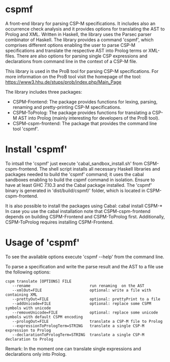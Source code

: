 # cspmf 
A front-end library for parsing CSP-M specifications. It includes also an occurrence check analysis and it provides options for translating the AST to Prolog and XML. Written in Haskell, the library uses the Parsec parser combinator of Haskell. The library provides a command 'cspmf', which comprises different options enabling the user to parse CSP-M specifications and translate the respective AST into Prolog terms or XML-files. There are also options for parsing single CSP expressions and declarations from command line in the context of a CSP-M file.

This library is used in the ProB tool for parsing CSP-M specifications. For more information on the ProB tool visit the homepage of the tool: https://www3.hhu.de/stups/prob/index.php/Main_Page
 
The library includes three packages:
  - CSPM-Frontend: The package provides functions for lexing, parsing, renaming and pretty-printing CSP-M specifications.
  - CSPM-ToProlog: The package provides functions for translating a CSP-M AST into Prolog (mainly interesting for developers of the ProB tool).
  - CSPM-cspm-frontend: The package that provides the command line tool 'cspmf'.

# Install 'cspmf'
To intsall the 'cspmf' just execute 'cabal_sandbox_install.sh' from CSPM-cspm-frontend. The shell script installs all necessary Haskell libraries and packages needed to build the 'cspmf' command; it uses the cabal sandboxes enabling to build the cspmf command in isolation. Ensure to have at least GHC 7.10.3 and the Cabal package installed. The 'cspmf' binary is generated in 'dist/build/cspmf/' folder, which is located in CSPM-cspm-frontend.

It is also possible to install the packages using Cabal:
   cabal install CSPM-*
In case you use the cabal installation note that CSPM-cspm-frontend depends on building CSPM-Frontend and CSPM-ToProlog first. Additionally, CSPM-ToProlog requires installing CSPM-Frontend.

# Usage of 'cspmf'
To see the available options execute 'cspmf --help' from the command line.

To parse a specification and write the parse result and the AST to a file use the following options:

    cspm translate [OPTIONS] FILE
       --rename                          run renaming  on the AST
       --xmlOut=FILE                     optional: write a file with containing XML
       --prettyOut=FILE                  optional: prettyPrint to a file
       --addUnicode=FILE                 optional: replace some CSPM symbols with unicode
       --removeUnicode=FILE              optional: replace some unicode symbols with default CSPM encoding
       --prologOut=FILE                  translate a CSP-M file to Prolog
       --expressionToPrologTerm=STRING   translate a single CSP-M expression to Prolog
       --declarationToPrologTerm=STRING  translate a single CSP-M declaration to Prolog

Remark: In the moment one can translate single expressions and declarations only into Prolog.
